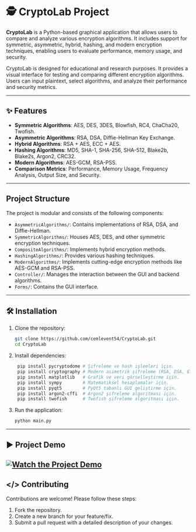# 🕵 CryptoLab Project

**CryptoLab** is a Python-based graphical application that allows users to compare and analyze various encryption algorithms. It includes support for symmetric, asymmetric, hybrid, hashing, and modern encryption techniques, enabling users to evaluate performance, memory usage, and security.

CryptoLab is designed for educational and research purposes. It provides a visual interface for testing and comparing different encryption algorithms. Users can input plaintext, select algorithms, and analyze their performance and security metrics.

---

## ✨ Features

- **Symmetric Algorithms**: AES, DES, 3DES, Blowfish, RC4, ChaCha20, Twofish.
- **Asymmetric Algorithms**: RSA, DSA, Diffie-Hellman Key Exchange.
- **Hybrid Algorithms**: RSA + AES, ECC + AES.
- **Hashing Algorithms**: MD5, SHA-1, SHA-256, SHA-512, Blake2b, Blake2s, Argon2, CRC32.
- **Modern Algorithms**: AES-GCM, RSA-PSS.
- **Comparison Metrics**: Performance, Memory Usage, Frequency Analysis, Output Size, and Security.

---

## Project Structure

The project is modular and consists of the following components:

- `AsymmetricAlgorithms/`: Contains implementations of RSA, DSA, and Diffie-Hellman.
- `SymmetricAlgorithms/`: Houses AES, DES, and other symmetric encryption techniques.
- `CompositeAlgorithms/`: Implements hybrid encryption methods.
- `HashingAlgorithms/`: Provides various hashing techniques.
- `ModernAlgorithms/`: Implements cutting-edge encryption methods like AES-GCM and RSA-PSS.
- `Controller/`: Manages the interaction between the GUI and backend algorithms.
- `Forms/`: Contains the GUI interface.

---

## 🛠️ Installation

1. Clone the repository:

   ```bash
   git clone https://github.com/cemlevent54/CryptoLab.git
   cd CryptoLab
   ```

2. Install dependencies:

   ```bash
    pip install pycryptodome # Şifreleme ve hash işlemleri için.
    pip install cryptography # Modern asimetrik şifreleme (RSA, DSA, EC) için.
    pip install matplotlib   # Grafik ve veri görselleştirme için.
    pip install sympy        # Matematiksel hesaplamalar için.
    pip install pyqt5        # PyQt5 tabanlı GUI geliştirme için.
    pip install argon2-cffi  # Argon2 şifreleme algoritması için.
    pip install twofish      # Twofish şifreleme algoritması için.
   ```

3. Run the application:
   ```bash
   python main.py
   ```

---

## ▶️ Project Demo

## [![Watch the Project Demo](https://img.youtube.com/vi/oGhh01WSGkw/0.jpg)](https://www.youtube.com/watch?v=oGhh01WSGkw)

## </> Contributing

Contributions are welcome! Please follow these steps:

1. Fork the repository.
2. Create a new branch for your feature/fix.
3. Submit a pull request with a detailed description of your changes.
